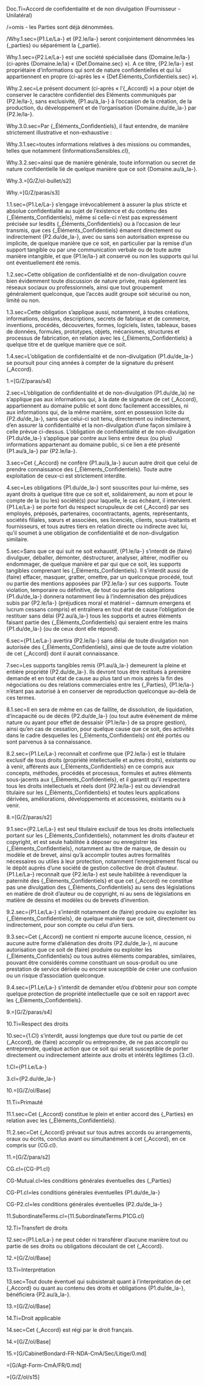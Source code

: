 Doc.Ti=Accord de confidentialité et de non divulgation (Fournisseur - Unilatéral)

/=omis - les Parties sont déjà dénommées.

/Why.1.sec={P1.Le/La-} et {P2.le/la-} seront conjointement dénommées les {_parties} ou séparément la {_partie}.

Why.1.sec={P2.Le/La-} est une société spécialisée dans {Domaine.le/la-} (ci-après {Domaine.le/la} « {Def.Domaine.sec} »). A ce titre, {P2.le/la-} est propriétaire d’informations qui sont de nature confidentielles et qui lui appartiennent en propre (ci-après les « {Def.Éléments_Confidentiels.sec} »).

Why.2.sec=Le présent document (ci-après « l’{_Accord} ») a pour objet de conserver le caractère confidentiel des Eléments communiqués par {P2.le/la-}, sans exclusivité, {P1.au/à_la-} à l’occasion de la création, de la production, du développement et de l‘organisation {Domaine.du/de_la-} par {P2.le/la-}.

Why.3.0.sec=Par {_Éléments_Confidentiels}, il faut entendre, de manière strictement illustrative et non-exhaustive : 

Why.3.1.sec=toutes informations relatives à des missions ou commandes, telles que notamment {InformationsSensibles.cl}, 

Why.3.2.sec=ainsi que de manière générale, toute information ou secret de nature confidentielle lié de quelque manière que ce soit {Domaine.au/à_la-}.

Why.3.=[G/Z/ol-bullet/s2]

Why.=[G/Z/paras/s3]

1.1.sec={P1.Le/La-} s’engage irrévocablement à assurer la plus stricte et absolue confidentialité au sujet de l’existence et du contenu des {_Éléments_Confidentiels}, même si celle-ci n’est pas expressément précisée sur lesdits {_Éléments_Confidentiels} ou à l’occasion de leur transmis, que ces {_Éléments_Confidentiels} émanent directement ou indirectement {P2.du/de_la-}, avec ou sans son autorisation expresse ou implicite, de quelque manière que ce soit, en particulier par la remise d’un support tangible ou par une communication verbale ou de toute autre manière intangible, et que {P1.le/la-} ait conservé ou non les supports qui lui ont éventuellement été remis.
	
1.2.sec=Cette obligation de confidentialité et de non-divulgation couvre bien évidemment toute discussion de nature privée, mais également les réseaux sociaux ou professionnels, ainsi que tout groupement généralement quelconque, que l’accès audit groupe soit sécurisé ou non, limité ou non.
	
1.3.sec=Cette obligation s’applique aussi, notamment, à toutes créations, informations, dessins, descriptions, secrets de fabrique et de commerce, inventions, procédés, découvertes, formes, logiciels, listes, tableaux, bases de données, formules, prototypes, objets, mécanismes, structures et processus de fabrication, en relation avec les {_Éléments_Confidentiels} à quelque titre et de quelque manière que ce soit.
	
1.4.sec=L’obligation de confidentialité et de non-divulgation {P1.du/de_la-} se poursuit pour cinq années à compter de la signature du présent {_Accord}.

1.=[G/Z/paras/s4]

2.sec=L’obligation de confidentialité et de non-divulgation {P1.du/de_la} ne s’applique pas aux informations qui, à la date de signature de cet {_Accord}, appartiennent au domaine public et sont donc facilement accessibles, ni aux informations qui, de la même manière, sont en possession licite du {P2.du/de_la-}, sans que celui-ci soit tenu, directement ou indirectement, d’en assurer la confidentialité et la non-divulgation d’une façon similaire à celle prévue ci-dessus. L’obligation de confidentialité et de non-divulgation {P1.du/de_la-} s’applique par contre aux liens entre deux (ou plus) informations appartenant au domaine public, si ce lien a été présenté {P1.au/à_la-} par {P2.le/la-}.

3.sec=Cet {_Accord} ne confère {P1.au/à_la-} aucun autre droit que celui de prendre connaissance des {_Éléments_Confidentiels}.  Toute autre exploitation de ceux-ci est strictement interdite.

4.sec=Les obligations {P1.du/de_la-} sont souscrites pour lui-même, ses ayant droits à quelque titre que ce soit et, solidairement, au nom et pour le compte de la (ou les) société(s) pour laquelle, le cas échéant, il intervient.  {P1.Le/La-} se porte fort du respect scrupuleux de cet {_Accord} par ses employés, préposés, partenaires, cocontractants, agents, représentants, sociétés filiales, sœurs et associées, ses licenciés, clients, sous-traitants et fournisseurs, et tous autres tiers en relation directe ou indirecte avec lui, qu’il soumet à une obligation de confidentialité et de non-divulgation similaire.

5.sec=Sans que ce qui suit ne soit exhaustif, {P1.le/la-} s’interdit de (faire) divulguer, déballer, démonter, déstructurer, analyser, altérer, modifier ou endommager, de quelque manière et par qui que ce soit, les supports tangibles comprenant les {_Éléments_Confidentiels}.  Il s’interdit aussi de (faire) effacer, masquer, gratter, omettre, par un quelconque procédé, tout ou partie des mentions apposées par {P2.le/la-} sur ces supports. Toute violation, temporaire ou définitive, de tout ou partie des obligations {P1.du/de_la-} donnera notamment lieu à l’indemnisation des préjudices subis par {P2.le/la-} (préjudices moral et matériel – damnum emergens et lucrum cessans compris) et entraînera en tout état de cause l’obligation de restituer sans délai {P2.au/à_la-} tous les supports et autres éléments faisant partie des {_Éléments_Confidentiels} qui seraient entre les mains {P1.du/de_la-} (ou de ceux dont elle répond).

6.sec={P1.Le/La-} avertira {P2.le/la-} sans délai de toute divulgation non autorisée des {_Éléments_Confidentiels}, ainsi que de toute autre violation de cet {_Accord} dont il aurait connaissance.

7.sec=Les supports tangibles remis {P1.au/à_la-} demeurent la pleine et entière propriété {P2.du/de_la-}.  Ils devront tous être restitués à première demande et en tout état de cause au plus tard un mois après la fin des négociations ou des relations commerciales entre les {_Parties}, {P1.le/la-} n’étant pas autorisé à en conserver de reproduction quelconque au-delà de ces termes.

8.1.sec=Il en sera de même en cas de faillite, de dissolution, de liquidation, d’incapacité ou de décès {P2.du/de_la-} (ou tout autre évènement de même nature ou ayant pour effet de dessaisir {P1.le/la-} de sa propre gestion), ainsi qu’en cas de cessation, pour quelque cause que ce soit, des activités dans le cadre desquelles les {_Éléments_Confidentiels} ont été portés ou sont parvenus à sa connaissance.

8.2.sec={P1.Le/La-} reconnaît et confirme que {P2.le/la-} est le titulaire exclusif de tous droits (propriété intellectuelle et autres droits), existants ou à venir, afférents aux {_Éléments_Confidentiels} en ce compris aux concepts, méthodes, procédés et processus, formules et autres éléments sous-jacents aux {_Éléments_Confidentiels}, et il garantit qu’il respectera tous les droits intellectuels et réels dont {P2.le/la-} est ou deviendrait titulaire sur les {_Éléments_Confidentiels} et toutes leurs applications dérivées, améliorations, développements et accessoires, existants ou à venir.

8.=[G/Z/paras/s2]

9.1.sec={P2.Le/La-} est seul titulaire exclusif de tous les droits intellectuels portant sur les {_Éléments_Confidentiels}, notamment les droits d’auteur et copyright, et est seule habilitée à déposer ou enregistrer les {_Éléments_Confidentiels}, notamment au titre de marque, de dessin ou modèle et de brevet, ainsi qu’à accomplir toutes autres formalités nécessaires ou utiles à leur protection, notamment l’enregistrement fiscal ou le dépôt auprès d’une société de gestion collective de droit d’auteur. {P1.Le/La-} reconnaît que {P2.le/la-} est seule habilitée à revendiquer la paternité des {_Éléments_Confidentiels} et que cet {_Accord} ne constitue pas une divulgation des {_Éléments_Confidentiels} au sens des législations en matière de droit d’auteur ou de copyright, ni au sens de législations en matière de dessins et modèles ou de brevets d’invention.

9.2.sec={P1.Le/La-} s’interdit notamment de (faire) produire ou exploiter les {_Éléments_Confidentiels}, de quelque manière que ce soit, directement ou indirectement, pour son compte ou celui d’un tiers.  

9.3.sec=Cet {_Accord} ne contient ni emporte aucune licence, cession, ni aucune autre forme d’aliénation des droits {P2.du/de_la-}, ni aucune autorisation que ce soit de (faire) produire ou exploiter les {_Éléments_Confidentiels} ou tous autres éléments comparables, similaires, pouvant être considérés comme constituant un sous-produit ou une prestation de service dérivée ou encore susceptible de créer une confusion ou un risque d’association quelconque.

9.4.sec={P1.Le/La-} s’interdit de demander et/ou d’obtenir pour son compte quelque protection de propriété intellectuelle que ce soit en rapport avec les {_Éléments_Confidentiels}.

9.=[G/Z/paras/s4]

10.Ti=Respect des droits

10.sec={1.Cl} s’interdit, aussi longtemps que dure tout ou partie de cet {_Accord}, de (faire) accomplir ou entreprendre, de ne pas accomplir ou entreprendre, quelque action que ce soit qui serait susceptible de porter directement ou indirectement atteinte aux droits et intérêts légitimes {3.cl}.

1.Cl={P1.Le/La-}

3.cl={P2.du/de_la-}

10.=[G/Z/ol/Base]  

11.Ti=Primauté

11.1.sec=Cet {_Accord} constitue le plein et entier accord des {_Parties} en relation avec les {_Éléments_Confidentiels}.

11.2.sec=Cet {_Accord} prévaut sur tous autres accords ou arrangements, oraux ou écrits, conclus avant ou simultanément à cet {_Accord}, en ce compris sur {CG.cl}.

11.=[G/Z/para/s2]

CG.cl={CG-P1.cl}

CG-Mutual.cl=les conditions générales éventuelles des {_Parties}

CG-P1.cl=les conditions générales éventuelles {P1.du/de_la-}

CG-P2.cl=les conditions générales éventuelles {P2.du/de_la-}

11.SubordinateTerms.cl={11.SubordinateTerms.P1CG.cl}

12.Ti=Transfert de droits

12.sec={P1.Le/La-} ne peut céder ni transférer d’aucune manière tout ou partie de ses droits ou obligations découlant de cet {_Accord}.

12.=[G/Z/ol/Base]  

13.Ti=Interprétation

13.sec=Tout doute éventuel qui subsisterait quant à l’interprétation de cet {_Accord} ou quant au contenu des droits et obligations {P1.du/de_la-}, bénéficiera {P2.au/à_la-}.

13.=[G/Z/ol/Base]  

14.Ti=Droit applicable

14.sec=Cet {_Accord} est régi par le droit français.

14.=[G/Z/ol/Base]  

15.=[G/CabinetBondard-FR-NDA-CmA/Sec/Litige/0.md]

=[G/Agt-Form-CmA/FR/0.md]  

=[G/Z/ol/s15]